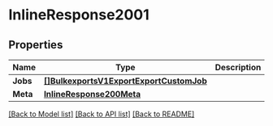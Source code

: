 # InlineResponse2001

## Properties

Name | Type | Description | Notes
------------ | ------------- | ------------- | -------------
**Jobs** | [**[]BulkexportsV1ExportExportCustomJob**](bulkexports.v1.export.export_custom_job.md) |  | [optional] 
**Meta** | [**InlineResponse200Meta**](inline_response_200_meta.md) |  | [optional] 

[[Back to Model list]](../README.md#documentation-for-models) [[Back to API list]](../README.md#documentation-for-api-endpoints) [[Back to README]](../README.md)


